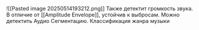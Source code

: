 ![[Pasted image 20250514193212.png]]
Также детектит громкость звука. 
В отличие от [[Amplitude Envelope]], устойчив к выбросам. 
Можно детектить Аудио Сегментацию.
Классификация жанра музыки